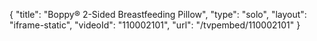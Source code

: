 {
    "title": "Boppy&reg; 2-Sided Breastfeeding Pillow",
    "type": "solo",
    "layout": "iframe-static",
    "videoId": "110002101",
    "url": "\/tvpembed\/110002101"
}